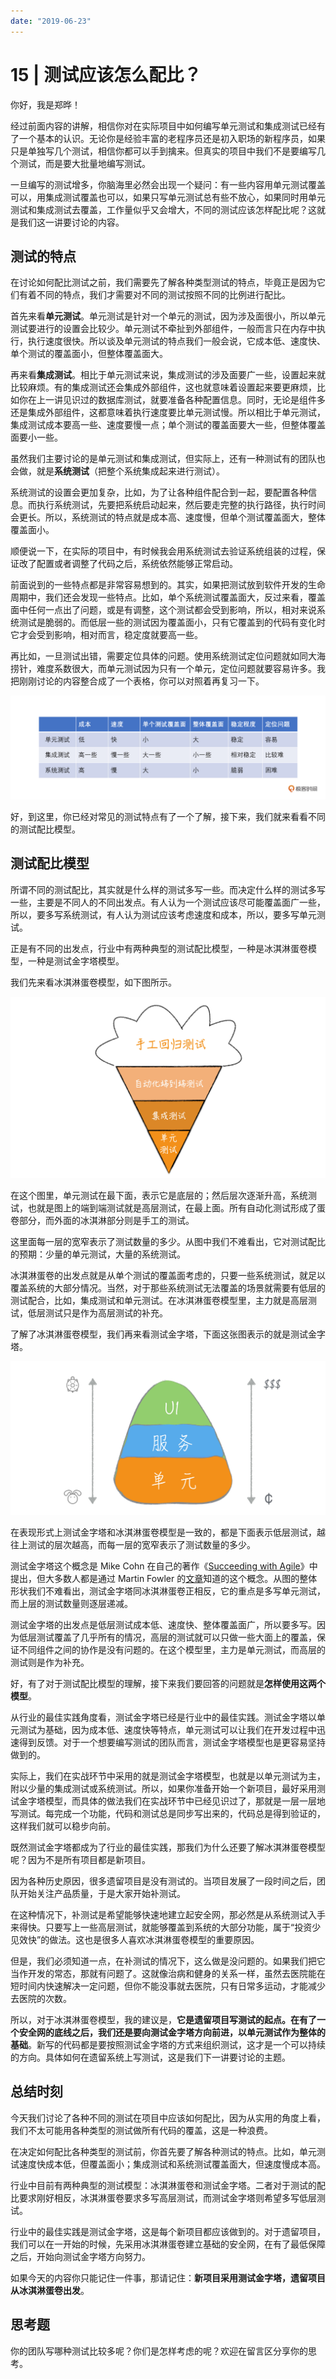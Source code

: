 ```yaml
---
date: "2019-06-23"
---  
```

      
# 15 | 测试应该怎么配比？
你好，我是郑晔！

经过前面内容的讲解，相信你对在实际项目中如何编写单元测试和集成测试已经有了一个基本的认识。无论你是经验丰富的老程序员还是初入职场的新程序员，如果只是单独写几个测试，相信你都可以手到擒来。但真实的项目中我们不是要编写几个测试，而是要大批量地编写测试。

一旦编写的测试增多，你脑海里必然会出现一个疑问：有一些内容用单元测试覆盖可以，用集成测试覆盖也可以，如果只写单元测试总有些不放心，如果同时用单元测试和集成测试去覆盖，工作量似乎又会增大，不同的测试应该怎样配比呢？这就是我们这一讲要讨论的内容。

## 测试的特点

在讨论如何配比测试之前，我们需要先了解各种类型测试的特点，毕竟正是因为它们有着不同的特点，我们才需要对不同的测试按照不同的比例进行配比。

首先来看**单元测试**。单元测试是针对一个单元的测试，因为涉及面很小，所以单元测试要进行的设置会比较少。单元测试不牵扯到外部组件，一般而言只在内存中执行，执行速度很快。所以谈及单元测试的特点我们一般会说，它成本低、速度快、单个测试的覆盖面小，但整体覆盖面大。

再来看**集成测试**。相比于单元测试来说，集成测试的涉及面要广一些，设置起来就比较麻烦。有的集成测试还会集成外部组件，这也就意味着设置起来要更麻烦，比如你在上一讲见识过的数据库测试，就要准备各种配置信息。同时，无论是组件多还是集成外部组件，这都意味着执行速度要比单元测试慢。所以相比于单元测试，集成测试成本要高一些、速度要慢一点；单个测试的覆盖面要大一些，但整体覆盖面要小一些。

<!-- [[[read_end]]] -->

虽然我们主要讨论的是单元测试和集成测试，但实际上，还有一种测试有的团队也会做，就是**系统测试**（把整个系统集成起来进行测试）。

系统测试的设置会更加复杂，比如，为了让各种组件配合到一起，要配置各种信息。而执行系统测试，先要把系统启动起来，然后要走完整的执行路径，执行时间会更长。所以，系统测试的特点就是成本高、速度慢，但单个测试覆盖面大，整体覆盖面小。

顺便说一下，在实际的项目中，有时候我会用系统测试去验证系统组装的过程，保证改了配置或者调整了代码之后，系统依然能够正常启动。

前面说到的一些特点都是非常容易想到的。其实，如果把测试放到软件开发的生命周期中，我们还会发现一些特点。比如，单个系统测试覆盖面大，反过来看，覆盖面中任何一点出了问题，或是有调整，这个测试都会受到影响，所以，相对来说系统测试是脆弱的。而低层一些的测试因为覆盖面小，只有它覆盖到的代码有变化时它才会受到影响，相对而言，稳定度就要高一些。

再比如，一旦测试出错，需要定位具体的问题。使用系统测试定位问题就如同大海捞针，难度系数很大，而单元测试因为只有一个单元，定位问题就要容易许多。我把刚刚讨论的内容整合成了一个表格，你可以对照着再复习一下。

![](./httpsstatic001geekbangorgresourceimage6a116ae19b91c63bb20ae0b16d5f0db3d411.jpg)

好，到这里，你已经对常见的测试特点有了一个了解，接下来，我们就来看看不同的测试配比模型。

## 测试配比模型

所谓不同的测试配比，其实就是什么样的测试多写一些。而决定什么样的测试多写一些，主要是不同人的不同出发点。有人认为一个测试应该尽可能覆盖面广一些，所以，要多写系统测试，有人认为测试应该考虑速度和成本，所以，要多写单元测试。

正是有不同的出发点，行业中有两种典型的测试配比模型，一种是冰淇淋蛋卷模型，一种是测试金字塔模型。

我们先来看冰淇淋蛋卷模型，如下图所示。

![](./httpsstatic001geekbangorgresourceimaged8a1d869yy1b05c1dc626a928ca63ed2c6a1.jpg)

在这个图里，单元测试在最下面，表示它是底层的；然后层次逐渐升高，系统测试，也就是图上的端到端测试就是高层测试，在最上面。所有自动化测试形成了蛋卷部分，而外面的冰淇淋部分则是手工的测试。

这里面每一层的宽窄表示了测试数量的多少。从图中我们不难看出，它对测试配比的预期：少量的单元测试，大量的系统测试。

冰淇淋蛋卷的出发点就是从单个测试的覆盖面考虑的，只要一些系统测试，就足以覆盖系统的大部分情况。当然，对于那些系统测试无法覆盖的场景就需要有低层的测试配合，比如，集成测试和单元测试。在冰淇淋蛋卷模型里，主力就是高层测试，低层测试只是作为高层测试的补充。

了解了冰淇淋蛋卷模型，我们再来看测试金字塔，下面这张图表示的就是测试金字塔。

![](./httpsstatic001geekbangorgresourceimage5d795d0b1895d6b9c61ea875d2a8e951a979.jpg)

在表现形式上测试金字塔和冰淇淋蛋卷模型是一致的，都是下面表示低层测试，越往上测试的层次越高，而每一层的宽窄表示了测试数量的多少。

测试金字塔这个概念是 Mike Cohn 在自己的著作《[Succeeding with Agile](https://book.douban.com/subject/5334585/)》中提出，但大多数人都是通过 Martin Fowler 的[文章](https://martinfowler.com/bliki/TestPyramid.html)知道的这个概念。从图的整体形状我们不难看出，测试金字塔同冰淇淋蛋卷正相反，它的重点是多写单元测试，而上层的测试数量则逐层递减。

测试金字塔的出发点是低层测试成本低、速度快、整体覆盖面广，所以要多写。因为低层测试覆盖了几乎所有的情况，高层的测试就可以只做一些大面上的覆盖，保证不同组件之间的协作是没有问题的。在这个模型里，主力是单元测试，而高层的测试则是作为补充。

好，有了对于测试配比模型的理解，接下来我们要回答的问题就是**怎样使用这两个模型**。

从行业的最佳实践角度看，测试金字塔已经是行业中的最佳实践。测试金字塔以单元测试为基础，因为成本低、速度快等特点，单元测试可以让我们在开发过程中迅速得到反馈。对于一个想要编写测试的团队而言，测试金字塔模型也是更容易坚持做到的。

实际上，我们在实战环节中采用的就是测试金字塔模型，也就是以单元测试为主，附以少量的集成测试或系统测试。所以，如果你准备开始一个新项目，最好采用测试金字塔模型，而具体的做法我们在实战环节中已经见识过了，那就是一层一层地写测试。每完成一个功能，代码和测试总是同步写出来的，代码总是得到验证的，这样我们就可以稳步向前。

既然测试金字塔都成为了行业的最佳实践，那我们为什么还要了解冰淇淋蛋卷模型呢？因为不是所有项目都是新项目。

因为各种历史原因，很多遗留项目是没有测试的。当项目发展了一段时间之后，团队开始关注产品质量，于是大家开始补测试。

在这种情况下，补测试是希望能够快速地建立起安全网，那必然是从系统测试入手来得快。只要写上一些高层测试，就能够覆盖到系统的大部分功能，属于“投资少见效快”的做法。这也是很多人喜欢冰淇淋蛋卷模型的重要原因。

但是，我们必须知道一点，在补测试的情况下，这么做是没问题的。如果我们把它当作开发的常态，那就有问题了。这就像治病和健身的关系一样，虽然去医院能在短时间内快速解决一定问题，但你不能没事就去医院，只有日常多运动，才能减少去医院的次数。

所以，对于冰淇淋蛋卷模型，我的建议是，**它是遗留项目写测试的起点。在有了一个安全网的底线之后，我们还是要向测试金字塔方向前进，以单元测试作为整体的基础**。新写的代码都是要按照测试金字塔的方式来组织测试，这才是一个可以持续的方向。具体如何在遗留系统上写测试，这是我们下一讲要讨论的主题。

## 总结时刻

今天我们讨论了各种不同的测试在项目中应该如何配比，因为从实用的角度上看，我们不太可能用各种类型的测试做所有代码的覆盖，这是一种浪费。

在决定如何配比各种类型的测试前，你首先要了解各种测试的特点。比如，单元测试速度快成本低，但覆盖面小；集成测试和系统测试覆盖面大，但速度慢成本高。

行业中目前有两种典型的测试模型：冰淇淋蛋卷和测试金字塔。二者对于测试的配比要求刚好相反，冰淇淋蛋卷要求多写高层测试，而测试金字塔则希望多写低层测试。

行业中的最佳实践是测试金字塔，这是每个新项目都应该做到的。对于遗留项目，我们可以在一开始的时候，先采用冰淇淋蛋卷建立基础的安全网，在有了最低保障之后，开始向测试金字塔方向努力。

如果今天的内容你只能记住一件事，那请记住：**新项目采用测试金字塔，遗留项目从冰淇淋蛋卷出发**。

## 思考题

你的团队写哪种测试比较多呢？你们是怎样考虑的呢？欢迎在留言区分享你的思考。